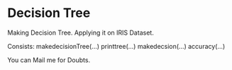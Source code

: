 # Decision Tree
Making Decision Tree.
Applying it on IRIS Dataset.

Consists:
makedecisionTree(...)
printtree(...)
makedecsion(...)
accuracy(...)

You can Mail me for Doubts.
